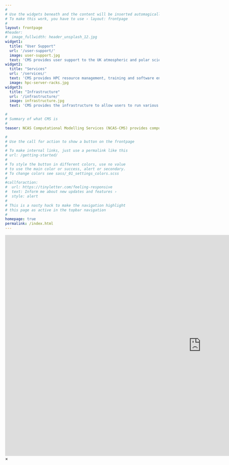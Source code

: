 ```yaml
---
#
# Use the widgets beneath and the content will be inserted automagically in the webpage.
# To make this work, you have to use › layout: frontpage
#
layout: frontpage
#header:
#  image_fullwidth: header_unsplash_12.jpg
widget1:
  title: "User Support"
  url: '/user-support/'
  image: user-support.jpg
  text: 'CMS provides user support to the UK atmospheric and polar science community through our Helpdesk, FAQs and online Documentation'
widget2:
  title: "Services"
  url: '/services/'
  text: 'CMS provides HPC resource management, training and software engineering support for the UK atmospheric and polar science community.'
  image: hpc-server-racks.jpg
widget3:
  title: "Infrastructure"
  url: '/infrastructure/'
  image: infrastructure.jpg
  text: 'CMS provides the infrastructure to allow users to run various complex modelling workflows (e.g. UM, NEMO, etc) on national platforms. We run the PUMA service for access to modelling codes and the Rose/Cylc workflow software.' 

#
# Summary of what CMS is
#
teaser: NCAS Computational Modelling Services (NCAS-CMS) provides computational modelling services to the UK academic atmospheric and polar science community to support numerical modelling in climate, weather and earth-system research.

#
# Use the call for action to show a button on the frontpage
#
# To make internal links, just use a permalink like this
# url: /getting-started/
#
# To style the button in different colors, use no value
# to use the main color or success, alert or secondary.
# To change colors see sass/_01_settings_colors.scss
#
#callforaction:
#  url: https://tinyletter.com/feeling-responsive
#  text: Inform me about new updates and features ›
#  style: alert
#
# This is a nasty hack to make the navigation highlight
# this page as active in the topbar navigation
#
homepage: true
permalink: /index.html
---
```

<div id="videoModal" class="reveal-modal large" data-reveal="">
  <div class="flex-video widescreen vimeo" style="display: block;">
    <iframe width="1280" height="720" src="https://www.youtube.com/embed/3b5zCFSmVvU" frameborder="0" allowfullscreen></iframe>
  </div>
  <a class="close-reveal-modal">&#215;</a>
</div>
